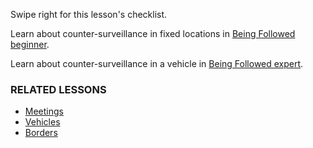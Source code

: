 [Title]: # (What now?)
[Order]: # (10)

Swipe right for this lesson's checklist.

Learn about counter-surveillance in fixed locations in [Being Followed beginner](umbrella://work/being-followed/beginner).

Learn about counter-surveillance in a vehicle in [Being Followed expert](umbrella://work/being-followed/expert).

### RELATED LESSONS

*   [Meetings](umbrella://lesson/meetings)
*	[Vehicles](umbrella://lesson/vehicles)
*	[Borders](umbrella://lesson/borders)
